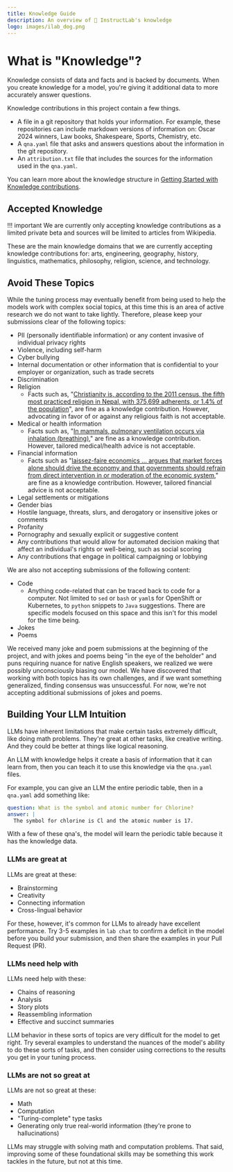```yaml
---
title: Knowledge Guide
description: An overview of 🐶 InstructLab's knowledge
logo: images/ilab_dog.png
---
```

# What is "Knowledge"?

Knowledge consists of data and facts and is backed by documents. When you create knowledge for a model, you're giving it additional data to more accurately answer questions.

Knowledge contributions in this project contain a few things.

- A file in a git repository that holds your information. For example, these repositories can include markdown versions of information on: Oscar 2024 winners, Law books, Shakespeare, Sports, Chemistry, etc.
- A `qna.yaml` file that asks and answers questions about the information in the git repository.
- An `attribution.txt` file that includes the sources for the information used in the `qna.yaml`.

You can learn more about the knowledge structure in [Getting Started with Knowledge contributions](https://github.com/instructlab/taxonomy/blob/main/README.md#getting-started-with-knowledge-contributions).

## Accepted Knowledge

!!! important
    We are currently only accepting knowledge contributions as a limited private beta and sources will be limited to articles from Wikipedia.

These are the main knowledge domains that we are currently accepting knowledge contributions for:  arts, engineering, geography, history, linguistics, mathematics, philosophy, religion, science, and technology.

## Avoid These Topics

While the tuning process may eventually benefit from being used to help the models work with complex social topics, at this time this is an area of active research we do not want to take lightly. Therefore, please keep your submissions clear of the following topics:

- PII (personally identifiable information) or any content invasive of individual privacy rights
- Violence, including self-harm
- Cyber bullying
- Internal documentation or other information that is confidential to your employer or organization, such as trade secrets
- Discrimination
- Religion
  - Facts such as, "[Christianity is, according to the 2011 census, the fifth most practiced religion in Nepal, with 375,699 adherents, or 1.4% of the population](https://en.wikipedia.org/wiki/Christianity_in_Nepal)", are fine as a knowledge contribution. However, advocating in favor of or against any religious faith is not acceptable.
- Medical or health information
  - Facts such as,  "[In mammals, pulmonary ventilation occurs via inhalation (breathing)](https://opentextbc.ca/biology/chapter/11-3-circulatory-and-respiratory-systems/)," are fine as a knowledge contribution. However, tailored medical/health advice is not acceptable.
- Financial information
  - Facts such as "[laissez-faire economics ... argues that market forces alone should drive the economy and that governments should refrain from direct intervention in or moderation of the economic system](https://openstax.org/books/world-history-volume-2/pages/6-3-capitalism-and-the-first-industrial-revolution)," are fine as a knowledge contribution. However, tailored financial advice is not acceptable.
- Legal settlements or mitigations
- Gender bias
- Hostile language, threats, slurs, and derogatory or insensitive jokes or comments
- Profanity
- Pornography and sexually explicit or suggestive content
- Any contributions that would allow for automated decision making that affect an individual's rights or well-being, such as social scoring
- Any contributions that engage in political campaigning or lobbying

We are also not accepting submissions of the following content:

- Code
  - Anything code-related that can be traced back to code for a computer. Not limited to `sed` or `bash` or `yaml`s for OpenShift or Kubernetes, to `python` snippets to `Java` suggestions. There are specific models focused on this space and this isn't for this model for the time being.
- Jokes
- Poems

We received many joke and poem submissions at the beginning of the project, and with jokes and poems being "in the eye of the beholder" and puns requiring nuance for native English speakers, we realized we were possibly unconsciously biasing our model. We have discovered that working with both topics has its own challenges, and if we want something generalized, finding consensus was unsuccessful. For now, we're not accepting additional submissions of jokes and poems.

## Building Your LLM Intuition

LLMs have inherent limitations that make certain tasks extremely difficult, like doing math problems. They're great at other tasks, like creative writing. And they could be better at things like logical reasoning.

An LLM with knowledge helps it create a basis of information that it can learn from, then you can teach it to use this knowledge via the `qna.yaml` files.

For example, you can give an LLM the entire periodic table, then in a `qna.yaml` add something like:

```yaml
question: What is the symbol and atomic number for Chlorine?
answer: |
  The symbol for chlorine is Cl and the atomic number is 17.
```

With a few of these qna's, the model will learn the periodic table because it has the knowledge data.

### LLMs are great at

LLMs are great at these:

- Brainstorming
- Creativity
- Connecting information
- Cross-lingual behavior

For these, however, it's common for LLMs to already have excellent performance. Try 3-5 examples in `lab chat` to confirm a deficit in the model before you build your submission, and then share the examples in your Pull Request (PR).

### LLMs need help with

LLMs need help with these:

- Chains of reasoning
- Analysis
- Story plots
- Reassembling information
- Effective and succinct summaries

LLM behavior in these sorts of topics are very difficult for the model to get right. Try several examples to understand the nuances of the model's ability to do these sorts of tasks, and then consider using corrections to the results you get in your tuning process.

### LLMs are not so great at

LLMs are not so great at these:

- Math
- Computation
- "Turing-complete" type tasks
- Generating only true real-world information (they're prone to hallucinations)

 LLMs may struggle with solving math and computation problems. That said, improving some of these foundational skills may be something this work tackles in the future, but not at this time.
